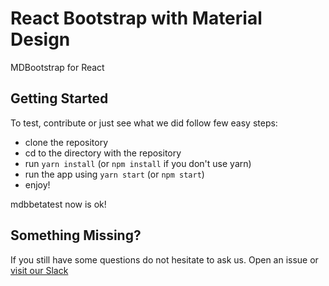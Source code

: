 # React Bootstrap with Material Design
MDBootstrap for React

## Getting Started
To test, contribute or just see what we did follow few easy steps:
- clone the repository
- cd to the directory with the repository
- run `yarn install` (or `npm install` if you don't use yarn)
- run the app using `yarn start` (or `npm start`)
- enjoy!
 
 mdbbetatest now is ok!
 


## Something Missing?
If you still have some questions do not hesitate to ask us. Open an issue or [visit our Slack](https://mdbbetatest.slack.com)
